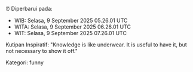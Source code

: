 ⏰ Diperbarui pada:
- WIB: Selasa, 9 September 2025 05.26.01 UTC
- WITA: Selasa, 9 September 2025 06.26.01 UTC
- WIT: Selasa, 9 September 2025 07.26.01 UTC

Kutipan Inspiratif:
"Knowledge is like underwear. It is useful to have it, but not necessary to show it off."


Kategori: funny

